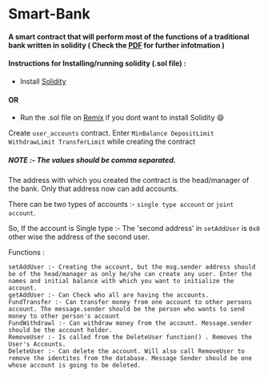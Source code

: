 # Smart-Bank
#### A smart contract that will perform most of the functions of a traditional bank written in solidity ( Check the [PDF](https://github.com/gopal86/Smart-Bank/blob/master/DTB_assignment2.pdf) for further infotmation )

#### Instructions for Installing/running solidity (.sol file)  :
- Install [Solidity](https://app.simplenote.com/p/CGxR54)
#### OR
- Run the .sol file on [Remix](https://remix.ethereum.org) if you dont want to install Solidity :smile:

Create `user_accounts` contract.
Enter `MinBalance DepositLimit WithdrawLimit TransferLimit` while creating the contract 
##### NOTE :- The values should be comma separated.

The address with which you created the contract is the head/manager of the bank. Only that address now can add accounts.

There can be two types of accounts :- `single type account` or `joint account`.

So, If the account is Single type :- The 'second address' in `setAddUser` is `0x0` other wise the address of the second user.

Functions :
```
setAddUser :- Creating the account, but the msg.sender address should be of the head/manager as only he/she can create any user. Enter the names and initial balance with which you want to initialize the account.
getAddUser :- Can Check who all are having the accounts.
FundTransfer :- Can transfer money from one account to other persons account. The message.sender should be the person who wants to send money to other person's account
FundWithdrawl :- Can withdraw money from the account. Message.sender should be the account holder.
RemoveUser :- Is called from the DeleteUser function() . Removes the User's Accounts.
DeleteUser :- Can delete the account. Will also call RemoveUser to remove the identites from the database. Message Sender should be one whose account is going to be deleted.
```



